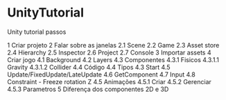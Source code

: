 # UnityTutorial

Unity tutorial passos

1 Criar projeto
2 Falar sobre as janelas
    2.1 Scene
    2.2 Game
    2.3 Asset store
    2.4 Hierarchy
    2.5 Inspector
    2.6 Project
    2.7 Console
3 Importar assets
4 Criar jogo
    4.1 Background
    4.2 Layers
    4.3 Componentes
        4.3.1 Fisicos
            4.3.1.1 Gravity
            4.3.1.2 Collider
    4.4 Código
        4.4 Tipos
        4.3 Start
        4.5 Update/FixedUpdate/LateUpdate
        4.6 GetComponent
        4.7 Input
        4.8 Constraint - Freeze rotation Z
    4.5 Animações
        4.5.1 Criar
        4.5.2 Gerenciar
        4.5.3 Parametros
5 Diferença dos componentes 2D e 3D
